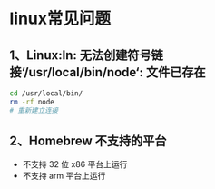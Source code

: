 # linux常见问题


## 1、Linux:ln: 无法创建符号链接‘/usr/local/bin/node‘: 文件已存在

```sh
cd /usr/local/bin/
rm -rf node
# 重新建立连接
```

## 2、Homebrew 不支持的平台

- 不支持 32 位 x86 平台上运行
- 不支持 arm 平台上运行